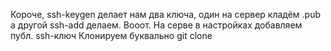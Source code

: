 Короче, ssh-keygen делает нам два ключа, один на сервер кладём .pub а другой ssh-add делаем. Вооот.
На серве в настройках добавляем публ. ssh-ключ
Клонируем буквально git clone <ssh-url>
